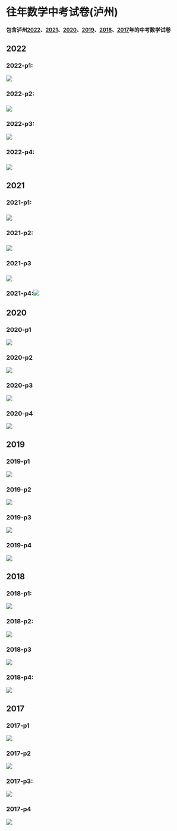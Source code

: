 # 往年数学中考试卷(泸州)

**包含泸州[2022](/math/0-TestPaper.html#_2022)、[2021](/math/0-TestPaper.html#_2021)、[2020](/math/0-TestPaper.html#_2020)、[2019](/math/0-TestPaper.html#_2019)、[2018](/math/0-TestPaper.html#_2018)、[2017](/math/0-TestPaper.html#_2017)年的中考数学试卷**

## 2022

### 2022-p1:

![](https://p2.myzwq.com/i/PicGo/202301311127109.png)

### 2022-p2:

### ![](https://p2.myzwq.com/i/PicGo/202301311127040.png)

### 2022-p3:

![](https://p2.myzwq.com/i/PicGo/202301311128595.png)

### 2022-p4:

### ![](https://p2.myzwq.com/i/PicGo/202301311128812.png)

## 2021

### 2021-p1:

### ![](https://p2.myzwq.com/i/PicGo/202301311130240.jpg)

### 2021-p2:

### ![](https://p2.myzwq.com/i/PicGo/202301311130133.jpg)

### 2021-p3

### ![](https://p2.myzwq.com/i/PicGo/202301311130262.jpg)

### 2021-p4:![](https://p2.myzwq.com/i/PicGo/202301311130915.jpg)

## 2020

### 2020-p1

![](https://p2.myzwq.com/i/PicGo/202302011049579.png)

### 2020-p2

![](https://p2.myzwq.com/i/PicGo/202302011050362.png)

### 2020-p3

![](https://p2.myzwq.com/i/PicGo/202302011050992.png)
### 2020-p4

![](https://p2.myzwq.com/i/PicGo/202302011051039.png)

## 2019

### 2019-p1

![](https://p2.myzwq.com/i/PicGo/202302011057095.jpeg)

### 2019-p2

![](https://p2.myzwq.com/i/PicGo/202302011057842.jpeg)

### 2019-p3

![](https://p2.myzwq.com/i/PicGo/202302011057928.jpeg)

### 2019-p4

![](https://p2.myzwq.com/i/PicGo/202302011057938.jpeg)

## 2018

### 2018-p1:

![](https://p2.myzwq.com/i/PicGo/202301311135956.jpg)

### 2018-p2:

![](https://p2.myzwq.com/i/PicGo/202301311136214.jpg)

### 2018-p3

![](https://p2.myzwq.com/i/PicGo/202301311136634.jpg)

### 2018-p4:

![](https://p2.myzwq.com/i/PicGo/202301311136634.jpg)

## 2017

### 2017-p1

![](https://p2.myzwq.com/i/PicGo/202302011042713.jpg)

### 2017-p2

![](https://p2.myzwq.com/i/PicGo/202302011043603.jpg)

### 2017-p3:

![](https://p2.myzwq.com/i/PicGo/202302011043301.jpg)

### 2017-p4

![](https://p2.myzwq.com/i/PicGo/202302011044667.jpg)